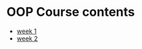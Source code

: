 <style scoped>section { justify-content: start; }</style>

# OOP Course contents

- [week 1](slide-1.html)
- [week 2](slide-2.html)

